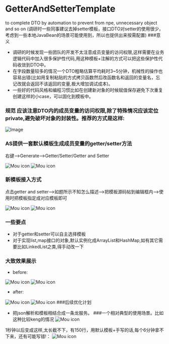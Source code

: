 # GetterAndSetterTemplate
  to complete DTO by automation to prevent from npe, unnecessary object and so on
  (调研时一些同事建议去掉setter模板，接口DTO对setter的使用很少，考虑到一些本地JavaBean的场景可能使用到，所以也提供出来按需配置)
###意义
  * 调研的时候发现一些团队的开发不太注意成员变量的访问权限,这样需要在业务逻辑代码中加入很多保护性代码,用这种模板+注解的方式可以把这些保护性代码收敛到DTO中。
  * 在字段数量较多的情况一个DTO粗略估算平均耗时3~5分钟，机械性的操作也容易出错(比如用复制粘贴的方式拷贝函数然后改函数名和返回的变量名，忘记改就会返回不该返回的变量,极大增加调试成本)。
  * 一些好的代码风格和编程习惯比如在创建新对象的时候赋值保存避免下次重复创建这样的小case，可以固化到模板中。
### 规范 应该注意DTO内的成员变量的访问权限,除了特殊情况应该定位private,避免破坏对象的封装性。推荐的方式是这样:
  ![Image](https://github.com/Gyappy/GetterAndSetterTemplate/blob/master/aboutreadme/x1.png)
### AS提供一套默认模板生成成员变量的getter/setter方法
  右键-->Generate-->Getter/Setter/Getter and Setter
  
  ![Mou icon](https://github.com/Gyappy/GetterAndSetterTemplate/blob/master/aboutreadme/x2.png)
  ![Mou icon](https://github.com/Gyappy/GetterAndSetterTemplate/blob/master/aboutreadme/x3.png)
### 新模板接入方式
  点击getter and setter-->如题所示不知怎么描述-->把模板源码帖到编辑框内-->使用时把模板指定成对应模板即可
  
  ![Mou icon](https://github.com/Gyappy/GetterAndSetterTemplate/blob/master/aboutreadme/x4.png)
  ![Mou icon](https://github.com/Gyappy/GetterAndSetterTemplate/blob/master/aboutreadme/x5.png)
  
### 一些要点
  * 对于getter和setter可以自主选择模板
  * 对于实现list,map接口的对象,默认实例化成ArrayList和HashMap,如有其它需要比如LinkedList之类,得手动改一下
  
### 大致效果展示
  * before:
  
  ![Mou icon](https://github.com/Gyappy/GetterAndSetterTemplate/blob/master/aboutreadme/x6.png)
  ![Mou icon](https://github.com/Gyappy/GetterAndSetterTemplate/blob/master/aboutreadme/x7.png)
  * after:
  
  ![Mou icon](https://github.com/Gyappy/GetterAndSetterTemplate/blob/master/aboutreadme/x8.png)
  ![Mou icon](https://github.com/Gyappy/GetterAndSetterTemplate/blob/master/aboutreadme/x9.png)
###后续优化计划
  * 把json解析和模板相结合成一条龙服务。
###一个相对典型的使用场景。比如这种比较keng的情况
  ![Mou icon](https://github.com/Gyappy/GetterAndSetterTemplate/blob/master/aboutreadme/x10.png)
  
  1秒钟以后变成这样,太长截不下，有150行，用默认模板+手写的话,每个6分钟拿不下来，还有可能写错!：
  ![Mou icon](https://github.com/Gyappy/GetterAndSetterTemplate/blob/master/aboutreadme/x11.png)
